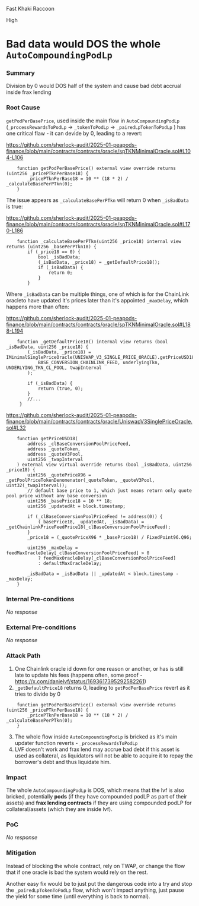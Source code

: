 Fast Khaki Raccoon

High

# Bad data would DOS the whole `AutoCompoundingPodLp`

### Summary


Division by 0 would DOS half of the system and cause bad debt accrual inside frax lending

### Root Cause

`getPodPerBasePrice`, used inside the main flow in `AutoCompoundingPodLp` (`_processRewardsToPodLp` -> `_tokenToPodLp` -> `_pairedLpTokenToPodLp` ) has one critical flaw - it can devide by 0, leading to a revert:

https://github.com/sherlock-audit/2025-01-peapods-finance/blob/main/contracts/contracts/oracle/spTKNMinimalOracle.sol#L104-L106
```solidity
    function getPodPerBasePrice() external view override returns (uint256 _pricePTknPerBase18) {
        _pricePTknPerBase18 = 10 ** (18 * 2) / _calculateBasePerPTkn(0);
    }
```

The issue appears as `_calculateBasePerPTkn` will return 0 when `_isBadData` is true:

https://github.com/sherlock-audit/2025-01-peapods-finance/blob/main/contracts/contracts/oracle/spTKNMinimalOracle.sol#L170-L186
```solidity
    function _calculateBasePerPTkn(uint256 _price18) internal view returns (uint256 _basePerPTkn18) {
        if (_price18 == 0) {
            bool _isBadData;
            (_isBadData, _price18) = _getDefaultPrice18();
            if (_isBadData) {
                return 0;
            }
        }
```

Where `_isBadData` can be multiple things, one of which is for the ChainLink oracleto have updated it's prices later than it's appointed `_maxDelay`, which happens more than often:

https://github.com/sherlock-audit/2025-01-peapods-finance/blob/main/contracts/contracts/oracle/spTKNMinimalOracle.sol#L188-L194
```solidity
    function _getDefaultPrice18() internal view returns (bool _isBadData, uint256 _price18) {
        (_isBadData, _price18) = IMinimalSinglePriceOracle(UNISWAP_V3_SINGLE_PRICE_ORACLE).getPriceUSD18(
            BASE_CONVERSION_CHAINLINK_FEED, underlyingTkn, UNDERLYING_TKN_CL_POOL, twapInterval
        );

        if (_isBadData) {
            return (true, 0);
        }
        //...
     }
```

https://github.com/sherlock-audit/2025-01-peapods-finance/blob/main/contracts/contracts/oracle/UniswapV3SinglePriceOracle.sol#L32
```solidity
    function getPriceUSD18(
        address _clBaseConversionPoolPriceFeed,
        address _quoteToken,
        address _quoteV3Pool,
        uint256 _twapInterval
    ) external view virtual override returns (bool _isBadData, uint256 _price18) {
        uint256 _quotePriceX96 = _getPoolPriceTokenDenomenator(_quoteToken, _quoteV3Pool, uint32(_twapInterval));
        // default base price to 1, which just means return only quote pool price without any base conversion
        uint256 _basePrice18 = 10 ** 18;
        uint256 _updatedAt = block.timestamp;

        if (_clBaseConversionPoolPriceFeed != address(0)) {
            (_basePrice18, _updatedAt, _isBadData) = _getChainlinkPriceFeedPrice18(_clBaseConversionPoolPriceFeed);
        }
        _price18 = (_quotePriceX96 * _basePrice18) / FixedPoint96.Q96;

        uint256 _maxDelay = feedMaxOracleDelay[_clBaseConversionPoolPriceFeed] > 0
            ? feedMaxOracleDelay[_clBaseConversionPoolPriceFeed]
            : defaultMaxOracleDelay;

        _isBadData = _isBadData || _updatedAt < block.timestamp - _maxDelay;
    }
```

### Internal Pre-conditions

_No response_

### External Pre-conditions

_No response_

### Attack Path
1. One Chainlink oracle id down for one reason or another, or has is still late to update his fees (happens often, some proof - https://x.com/danielvf/status/1693617395292582261)
2. `_getDefaultPrice18` returns 0, leading to `getPodPerBasePrice` revert as it tries to divide by 0

```solidity
    function getPodPerBasePrice() external view override returns (uint256 _pricePTknPerBase18) {
        _pricePTknPerBase18 = 10 ** (18 * 2) / _calculateBasePerPTkn(0);
    }
```

3. The whole flow inside `AutoCompoundingPodLp` is bricked as it's main updater function reverts - `_processRewardsToPodLp`
4. LVF doesn't work and frax lend may accrue bad debt if this asset is used as collateral, as liquidators will not be able to acquire it to repay the borrower's debt and thus liquidate him.

### Impact

The whole `AutoCompoundingPodLp` is DOS, which means that the lvf is also bricked, potentially **pods** (if they have compounded podLP as part of their assets) and **frax lending contracts** if they are using compounded podLP for collateral/assets (which they are inside lvf).

### PoC

_No response_

### Mitigation

Instead of blocking the whole contract, rely on TWAP, or change the flow that if one oracle is bad the system would rely on the rest.

Another easy fix would be to just put the dangerous code into a try and stop the `_pairedLpTokenToPodLp` flow, which won't impact anything, just pause the yield for some time (until everything is back to normal).